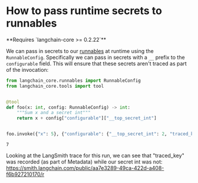 # How to pass runtime secrets to runnables

<Info>
**Requires `langchain-core >= 0.2.22`**


</Info>

We can pass in secrets to our [runnables](/oss/concepts/runnables/) at runtime using the `RunnableConfig`. Specifically we can pass in secrets with a `__` prefix to the `configurable` field. This will ensure that these secrets aren't traced as part of the invocation:


```python
from langchain_core.runnables import RunnableConfig
from langchain_core.tools import tool


@tool
def foo(x: int, config: RunnableConfig) -> int:
    """Sum x and a secret int"""
    return x + config["configurable"]["__top_secret_int"]


foo.invoke({"x": 5}, {"configurable": {"__top_secret_int": 2, "traced_key": "bar"}})
```



```output
7
```


Looking at the LangSmith trace for this run, we can see that "traced_key" was recorded (as part of Metadata) while our secret int was not: https://smith.langchain.com/public/aa7e3289-49ca-422d-a408-f6b927210170/r

